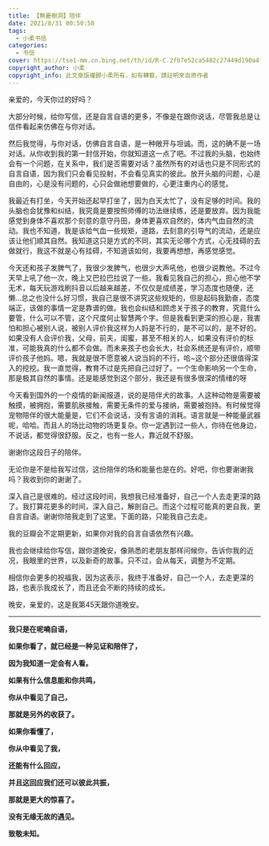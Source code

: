 ```yaml
---
title: 【無憂樹洞】陪伴
date: 2021/8/31 00:50:58
tags:
  - 小柔书信
categories:
  - 书信
cover: https://tse1-mm.cn.bing.net/th/id/R-C.2fb7e52ca5482c27449d190a4f3a750b?rik=SY%2fYxrazP6Tn%2bQ&riu=http%3a%2f%2fpic.616pic.com%2fbg_w1180%2f00%2f18%2f34%2fC3vNP90km1.jpg!%2ffw%2f1120&ehk=NkEuodGBsl5fpwjXVvQ9oDcCqvPgwifdg7I%2fZOjpemQ%3d&risl=&pid=ImgRaw&r=0
copyright_author: 小柔
copyright_info: 此文章版權歸小柔所有，如有轉載，請註明來自原作者
---
```


亲爱的，今天你过的好吗？

大部分时候，给你写信，还是自言自语的更多，不像是在跟你说话，尽管我总是让信件看起来仿佛在与你对话。

然后我觉得，与你对话，仿佛自言自语，是一种敞开与坦诚。而，这的确不是一场对话。从你收到我的第一封信开始，你就知道这一点了吧。不过我的头脑，也始终会有一个问题，在关系中，我们是否需要对话？虽然所有的对话也只是不同形式的自言自语，因为我们只会看见投射，不会看见真实的彼此。放开头脑的问题，心是自由的，心是没有问题的，心只会做祂想要做的，心更注重内心的感觉。

我最近有打坐，今天开始还起早打坐了，因为白天太忙了，没有足够的时间。我的头脑也会犹豫和纠结，我究竟是要按照师傅的功法继续练，还是要放弃。因为我能感觉到身体不喜欢那个刻意的意守丹田，身体更喜欢自然的，体内气血自然的流动。我也不知道，我是该给气血一些规矩，道路，去刻意的引导气的流动，还是应该让他们顺其自然。我知道这只是方式的不同，其实无论哪个方式，心无挂碍的去做就行，我这不就是心有挂碍，不知道该如何，我要再想想，再感觉感觉。

今天还和孩子发脾气了，我很少发脾气，也很少大声吼他，也很少说教他。不过今天早上吼了他一次，晚上又巴拉巴拉说了一些。我看见我自己的担心，担心他不学无术，每天玩游戏刷抖音以后越来越差，不仅仅是成绩差，学习态度也随便，还懒…总之也没什么好习惯，我自己是很不讲究这些规矩的，但是起码我勤奋，态度端正，该做的事情一定是靠谱的做。我也会纠结和顾虑关于孩子的教育，究竟什么要管，什么可以不管，这个尺度何止智慧两个字。但是我看到更深的担心是，我害怕和担心被别人说，被别人评价我这样为人妈是不行的，是不可以的，是不好的。如果没有人会评价我，父母，前夫，闺蜜，甚至不相关的人，如果没有评价的标准，可能我真的什么都不会做。而未来孩子也会长大，社会系统还是有评价，顺带评价孩子他妈。嗯，我就是很不愿意被人说当妈的不行，哈~这个部分还很值得深入的挖挖。我一直觉得，教育不过是先把自己过好了。一个生命影响另一个生命，那是极其自然的事情。还是能感觉到这个部分，我还是有很多很深的情绪的呀

今天看到国外的一个疫情的新闻报道，说的是陪伴犬的故事。人这种动物是需要被触摸，被拥抱，需要肌肤接触，需要无条件的爱与接纳，需要被抱持。有时候觉得宠物陪伴的很大能量是，它们不会说话，没有言语的消耗。语言就是一种能量武器呢，哈哈。而且人的场比动物的场更复杂。你一定遇到过一些人，你待在他身边，不说话，都觉得很舒服。反之，也有一些人，靠近就不舒服。

谢谢你这段日子的陪伴。

无论你是不是给我写过信，这份陪伴的场和能量也是在的。好吧，你也要谢谢我吗？我收到你的谢谢了。

深入自己是很难的。经过这段时间，我想我已经准备好，自己一个人去走更深的路了。我打算花更多的时间，深入自己，解剖自己。而这个过程可能真的更自我，更自言自语。谢谢你陪我走到了这里。下面的路，只能我自己去走。

我的豆瓣会不定期更新，如果你对我的自言自语依然有兴趣。

我也会继续给你写信，跟你道晚安，像熟悉的老朋友那样问候你，告诉你我的近况，我眼里的世界，以及新奇的故事。只不过，会从每天，调整为不定期。

相信你会更多的祝福我，因为这表示，我终于准备好，自己一个人，去走更深的路，也表示我成长了，而且还会不断的持续的成长。

晚安，亲爱的，这是我第45天跟你道晚安。

---
**我只是在呢喃自语，**

**如果你看了，就已经是一种见证和陪伴了，**

**因为我知道一定会有人看。**

**如果有什么信息能和你共鸣，**

**你从中看见了自己，**

**那就是另外的收获了。**

**如果你看懂了，**

**你从中看见了我，**

**还能有什么回应，**

**并且这回应我们还可以彼此共振，**

**那就是更大的惊喜了。**

**没有无缘无故的遇见。**

**致敬未知。**